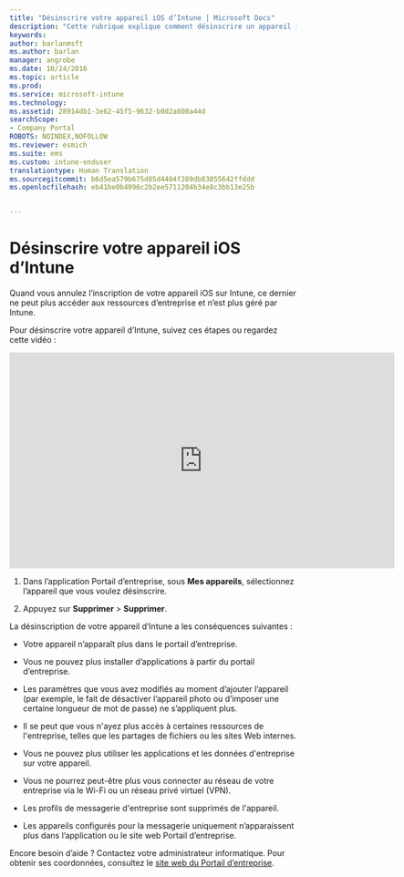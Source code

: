 ```yaml
---
title: "Désinscrire votre appareil iOS d’Intune | Microsoft Docs"
description: "Cette rubrique explique comment désinscrire un appareil iOS d’Intune"
keywords: 
author: barlanmsft
ms.author: barlan
manager: angrobe
ms.date: 10/24/2016
ms.topic: article
ms.prod: 
ms.service: microsoft-intune
ms.technology: 
ms.assetid: 28914db1-3e62-45f5-9632-b0d2a808a44d
searchScope:
- Company Portal
ROBOTS: NOINDEX,NOFOLLOW
ms.reviewer: esmich
ms.suite: ems
ms.custom: intune-enduser
translationtype: Human Translation
ms.sourcegitcommit: b6d5ea579b675d85d4404f289db83055642ffddd
ms.openlocfilehash: eb41be0b4096c2b2ee5711204b34e8c3bb13e25b


---
```



# <a name="unenroll-your-ios-device-from-intune"></a>Désinscrire votre appareil iOS d’Intune

Quand vous annulez l’inscription de votre appareil iOS sur Intune, ce dernier ne peut plus accéder aux ressources d’entreprise et n’est plus géré par Intune.

Pour désinscrire votre appareil d’Intune, suivez ces étapes ou regardez cette vidéo :

<iframe width="675" height="379" src="https://www.youtube.com/embed/6UFtBrBWUUI" frameborder="0" allowfullscreen></iframe>


1.  Dans l’application Portail d’entreprise, sous **Mes appareils**, sélectionnez l’appareil que vous voulez désinscrire.

2.  Appuyez sur **Supprimer** &gt; **Supprimer**.

La désinscription de votre appareil d’Intune a les conséquences suivantes :

-   Votre appareil n’apparaît plus dans le portail d’entreprise.

-   Vous ne pouvez plus installer d’applications à partir du portail d’entreprise.

-   Les paramètres que vous avez modifiés au moment d’ajouter l’appareil (par exemple, le fait de désactiver l’appareil photo ou d’imposer une certaine longueur de mot de passe) ne s’appliquent plus.

-   Il se peut que vous n'ayez plus accès à certaines ressources de l'entreprise, telles que les partages de fichiers ou les sites Web internes.

-   Vous ne pouvez plus utiliser les applications et les données d'entreprise sur votre appareil.

-   Vous ne pourrez peut-être plus vous connecter au réseau de votre entreprise via le Wi-Fi ou un réseau privé virtuel (VPN).

-   Les profils de messagerie d'entreprise sont supprimés de l'appareil.

-   Les appareils configurés pour la messagerie uniquement n’apparaissent plus dans l’application ou le site web Portail d’entreprise.

Encore besoin d’aide ? Contactez votre administrateur informatique. Pour obtenir ses coordonnées, consultez le [site web du Portail d’entreprise](http://portal.manage.microsoft.com).



<!--HONumber=Dec16_HO2-->



